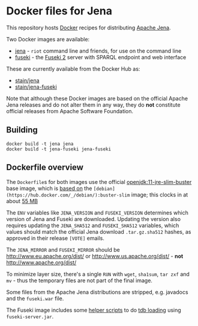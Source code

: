 # Docker files for Jena

This repository hosts [Docker](https://www.docker.com/) recipes for distributing 
[Apache Jena](http://jena.apache.org/).

Two Docker images are available:

 - [jena](jena/) - `riot` command line and friends, for use on the command line
 - [fuseki](fuseki/) - the [Fuseki 2](http://jena.apache.org/documentation/fuseki2/) server with SPARQL endpoint and web interface
 
These are currently available from the Docker Hub as:

 - [stain/jena](https://hub.docker.com/r/stain/jena/)
 - [stain/jena-fuseki](https://hub.docker.com/r/stain/jena-fuseki/)

Note that although these Docker images are based on the official Apache Jena releases
and do not alter them in any way, they do **not** constitute official releases
from Apache Software Foundation.

## Building

```shell
docker build -t jena jena
docker build -t jena-fuseki jena-fuseki
```
 
## Dockerfile overview

The `Dockerfile`s for both images use the official [openjdk:11-jre-slim-buster](https://hub.docker.com/r/_/openjdk/) base image, which is [based on](https://github.com/docker-library/openjdk/blob/master/11/jre/slim/Dockerfile) the `[debian](https://hub.docker.com/_/debian/):buster-slim` image; this clocks in at about [55 MB](https://microbadger.com/images/openjdk:8-jre-alpine)


The `ENV` variables like `JENA_VERSION` and `FUSEKI_VERSION` determines which version of Jena and Fuseki are downloaded. Updating the version also requires updating the `JENA_SHA512` and `FUSEKI_SHA512` variables, which values
should match the official Jena download `.tar.gz.sha512` hashes, as approved in their release `[VOTE]` emails.

The `JENA_MIRROR` and `FUSEKI_MIRROR` should be http://www.eu.apache.org/dist/ or http://www.us.apache.org/dist/ - **not** http://www.apache.org/dist/ 

To minimize layer size, there's a single `RUN` with `wget`, `sha1sum`, `tar zxf` and `mv` - thus the temporary files are not part of the final image.

Some files from the Apache Jena distributions are stripped, e.g. javadocs and the `fuseki.war` file.

The Fuseki image includes some [helper scripts](jena-fuseki/load.sh) to do [tdb loading](https://jena.apache.org/documentation/tdb/commands.html) using `fuseki-server.jar`.

